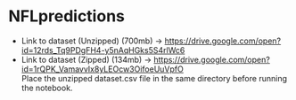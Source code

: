 # NFLpredictions
* Link to dataset (Unzipped) (700mb) -> https://drive.google.com/open?id=12rds_Tq9PDgFH4-y5nAqHGks5S4rlWc6 <br />
* Link to dataset (Zipped) (134mb) -> https://drive.google.com/open?id=1rQPK_VamavvIx8yLEOcw3OifoeUuVpfO <br />
Place the unzipped dataset.csv file in the same directory before running the notebook. 
